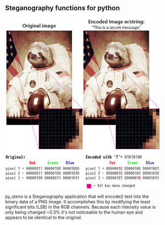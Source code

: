 ## Steganography functions for python
![alt text](diagram.png "Picture of a crossant in an astronaut suit")

py_steno is a Steganography application that will encode() text into the binary data of a PNG image. It accomplishes this by modifying the least significant bits (LSB) in the RGB channels. Because each intensity value is only being changed ~0.3% it's not noticeable to the human eye and appears to be identical to the original. 
